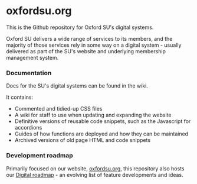 # oxfordsu.org

This is the Github repository for Oxford SU's digital systems.

Oxford SU delivers a wide range of services to its members, and the majority of those services rely in some way on a digital system - usually delivered as part of the SU's website and underlying membership management system.

### Documentation

Docs for the SU's digital systems can be found in the wiki.

It contains:

- Commented and tidied-up CSS files
- A wiki for staff to use when updating and expanding the website
- Definitive versions of reusable code snippets, such as the Javascript for accordions
- Guides of how functions are deployed and how they can be maintained
- Archived versions of old page HTML and code snippets

### Development roadmap

Primarily focused on our website, [oxfordsu.org](https://www.oxfordsu.org/), this repository also hosts our [Digital roadmap](https://github.com/users/Oxford-SU/projects/2) - an evolving list of feature developments and ideas.

